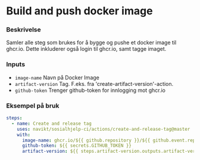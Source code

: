 # Build and push docker image

### Beskrivelse
Samler alle steg som brukes for å bygge og pushe et docker image til ghcr.io. 
Dette inkluderer også login til ghcr.io, samt tagge imaget.

### Inputs
* `image-name` Navn på Docker Image
* `artifact-version` Tag. F.eks. fra 'create-artifact-version'-action.
* `github-token` Trenger github-token for innlogging mot ghcr.io

### Eksempel på bruk
```yaml
steps:
  - name: Create and release tag
    uses: navikt/sosialhjelp-ci/actions/create-and-release-tag@master
    with:
      image-name: ghcr.io/${{ github.repository }}/${{ github.event.repository.name }}
      github-token: ${{ secrets.GITHUB_TOKEN }}
      artifact-version: ${{ steps.artifact-version.outputs.artifact-version }}
```